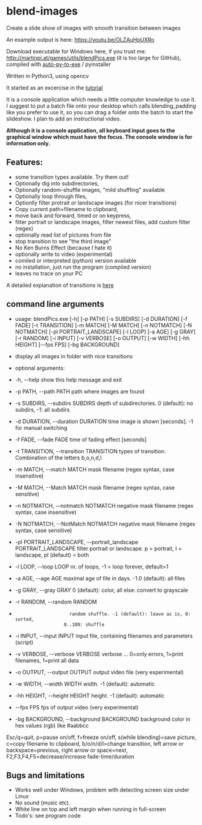 # blend-images

Create a slide show of images with smooth transition between images

An example output is here: https://youtu.be/OLZAuHpUXRo

Download executable for Windows here, if you trust me: http://martinpi.at/games/utils/blendPics.exe  (it is too large for GitHub),
compiled with [auto-py-to-exe](https://pypi.org/project/auto-py-to-exe/) / pyinstaller

Written in Python3, using opencv

It started as an excercise in the [tutorial](https://opencv-python-tutroals.readthedocs.io/en/latest/py_tutorials/py_core/py_image_arithmetics/py_image_arithmetics.html "Arithmetic Operations")

It is a console application which needs a little computer knowledge to use it. I suggest to put a batch file onto your desktop which calls blending_padding like you prefer to use it, so you can drag a folder onto the batch to start the slideshow. I plan to add an instructional video. 

__Although it is a console application, all keyboard input goes to the graphical window which must have the focus. The console window is for information only.__

## Features:

* some transition types available. Try them out!
* Optionally dig into subdirectories, 
* Optionally random-shuffle images, "mild shuffling" available
* Optionally loop through files, 
* Optionlly filter protrait or landscape images (for nicer transitions)
* Copy current path+filename to clipboard, 
* move back and forward, timed or on keypress, 
* filter portrait or landscape images, filter newest files, add custom filter (regex)
* optionally read list of pictures from file 
* stop transition to see "the third image"
* No Ken Burns Effect (because I hate it)
* optionally write to video (experimental)
* comiled or interpreted (python) version available 
* no installation, just run the program (compiled version)
* leaves no trace on your PC

A detailed explanation of transitions is [here](transitions.md)

## command line arguments
* usage: blendPics.exe [-h] [-p PATH] [-s SUBDIRS] [-d DURATION] [-f FADE]
                     [-t TRANSITION] [-m MATCH] [-M MATCH] [-n NOTMATCH]
                     [-N NOTMATCH] [-pl PORTRAIT_LANDSCAPE] [-l LOOP] [-a AGE]
                     [-g GRAY] [-r RANDOM] [-i INPUT] [-v VERBOSE] [-o OUTPUT]
                     [-w WIDTH] [-hh HEIGHT] [--fps FPS] [-bg BACKGROUND]

* display all images in folder with nice transitions

* optional arguments:
*   -h, --help            show this help message and exit
*   -p PATH, --path PATH  path where images are found
*   -s SUBDIRS, --subdirs SUBDIRS
                        depth of subdirectories. 0 (default): no subdirs, -1:
                        all subdirs
 *  -d DURATION, --duration DURATION
                        time image is shown [seconds]. -1 for manual switching
*   -f FADE, --fade FADE  time of fading effect [seconds]
*   -t TRANSITION, --transition TRANSITION
                        types of transition. Combination of the letters
                        b,o,n,d,l
*   -m MATCH, --match MATCH
                        mask filename (regex syntax, case insensitive)
*   -M MATCH, --Match MATCH
                        mask filename (regex syntax, case sensitive)
*   -n NOTMATCH, --notmatch NOTMATCH
                        negative mask filename (regex syntax, case
                        insensitive)
*   -N NOTMATCH, --NotMatch NOTMATCH
                        negative mask filename (regex syntax, case sensitive)
*   -pl PORTRAIT_LANDSCAPE, --portrait_landscape PORTRAIT_LANDSCAPE
                        filter portrait or landscape. p = portrait, l =
                        landscape, pl (default) = both
*   -l LOOP, --loop LOOP  nr. of loops, -1 = loop forever, default=1
*   -a AGE, --age AGE     maximal age of file in days. -1.0 (default): all files
*   -g GRAY, --gray GRAY  0 (default): color, all else: convert to grayscale
*   -r RANDOM, --random RANDOM
*                         random shuffle. -1 (default): leave as is, 0: sorted,
                        0..100: shuffle
*   -i INPUT, --input INPUT
                        input file, containing filenames and parameters
                        (script)
*   -v VERBOSE, --verbose VERBOSE
                        verbose ... 0=only errors, 1=print filenames, 1=print
                        all data
*   -o OUTPUT, --output OUTPUT
                        output video file (very experimental)
*   -w WIDTH, --width WIDTH
                        width. -1 (default): automatic
*   -hh HEIGHT, --height HEIGHT
                        height. -1 (default): automatic
*   --fps FPS             fps of output video (very experimental)
*   -bg BACKGROUND, --background BACKGROUND
                        background color in hex values (rgb) like #aabbcc

Esc/q=quit, p=pause on/off, f=freeze on/off, s(while blending)=save picture,
c=copy filename to clipboard, b/o/n/d/l=change transition, left arrow or
backspace=previous, right arrow or space=next, F2,F3,F4,F5=decrease/increase
fade-time/duration



## Bugs and limitations
* Works well under Windows, problem with detecting screen size under Linux
* No sound (music etc). 
* White line on top and left margin when running in full-screen
* Todo's: see program code
